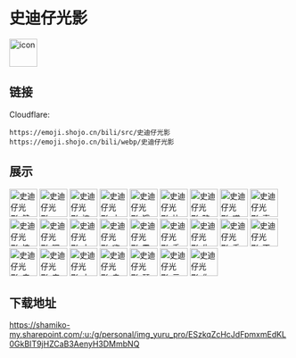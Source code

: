 # 史迪仔光影
<img src="https://emoji.shojo.cn/bili/src/史迪仔光影/icon.png" width="50" height="50" alt="icon">

## 链接
Cloudflare:
```
https://emoji.shojo.cn/bili/src/史迪仔光影
https://emoji.shojo.cn/bili/webp/史迪仔光影
```
## 展示
<img src="https://emoji.shojo.cn/bili/src/史迪仔光影/史迪仔光影-健康.png" width="50" height="50" alt="史迪仔光影-健康">
<img src="https://emoji.shojo.cn/bili/src/史迪仔光影/史迪仔光影-HAPPY.png" width="50" height="50" alt="史迪仔光影-HAPPY">
<img src="https://emoji.shojo.cn/bili/src/史迪仔光影/史迪仔光影-摔倒了呀.png" width="50" height="50" alt="史迪仔光影-摔倒了呀">
<img src="https://emoji.shojo.cn/bili/src/史迪仔光影/史迪仔光影-才艺表演.png" width="50" height="50" alt="史迪仔光影-才艺表演">
<img src="https://emoji.shojo.cn/bili/src/史迪仔光影/史迪仔光影-饿了.png" width="50" height="50" alt="史迪仔光影-饿了">
<img src="https://emoji.shojo.cn/bili/src/史迪仔光影/史迪仔光影-比心.png" width="50" height="50" alt="史迪仔光影-比心">
<img src="https://emoji.shojo.cn/bili/src/史迪仔光影/史迪仔光影-略略略.png" width="50" height="50" alt="史迪仔光影-略略略">
<img src="https://emoji.shojo.cn/bili/src/史迪仔光影/史迪仔光影-哎呀.png" width="50" height="50" alt="史迪仔光影-哎呀">
<img src="https://emoji.shojo.cn/bili/src/史迪仔光影/史迪仔光影-喜欢.png" width="50" height="50" alt="史迪仔光影-喜欢">
<img src="https://emoji.shojo.cn/bili/src/史迪仔光影/史迪仔光影-惊吓.png" width="50" height="50" alt="史迪仔光影-惊吓">
<img src="https://emoji.shojo.cn/bili/src/史迪仔光影/史迪仔光影-嘿嘿.png" width="50" height="50" alt="史迪仔光影-嘿嘿">
<img src="https://emoji.shojo.cn/bili/src/史迪仔光影/史迪仔光影-十分可爱.png" width="50" height="50" alt="史迪仔光影-十分可爱">
<img src="https://emoji.shojo.cn/bili/src/史迪仔光影/史迪仔光影-嗨皮.png" width="50" height="50" alt="史迪仔光影-嗨皮">
<img src="https://emoji.shojo.cn/bili/src/史迪仔光影/史迪仔光影-震惊.png" width="50" height="50" alt="史迪仔光影-震惊">
<img src="https://emoji.shojo.cn/bili/src/史迪仔光影/史迪仔光影-委屈.png" width="50" height="50" alt="史迪仔光影-委屈">
<img src="https://emoji.shojo.cn/bili/src/史迪仔光影/史迪仔光影-生气.png" width="50" height="50" alt="史迪仔光影-生气">
<img src="https://emoji.shojo.cn/bili/src/史迪仔光影/史迪仔光影-乖巧.png" width="50" height="50" alt="史迪仔光影-乖巧">
<img src="https://emoji.shojo.cn/bili/src/史迪仔光影/史迪仔光影-不明生物.png" width="50" height="50" alt="史迪仔光影-不明生物">
<img src="https://emoji.shojo.cn/bili/src/史迪仔光影/史迪仔光影-皮一下.png" width="50" height="50" alt="史迪仔光影-皮一下">
<img src="https://emoji.shojo.cn/bili/src/史迪仔光影/史迪仔光影-来个倒立.png" width="50" height="50" alt="史迪仔光影-来个倒立">
<img src="https://emoji.shojo.cn/bili/src/史迪仔光影/史迪仔光影-十分期待.png" width="50" height="50" alt="史迪仔光影-十分期待">
<img src="https://emoji.shojo.cn/bili/src/史迪仔光影/史迪仔光影-卖萌.png" width="50" height="50" alt="史迪仔光影-卖萌">
<img src="https://emoji.shojo.cn/bili/src/史迪仔光影/史迪仔光影-瑟瑟发抖.png" width="50" height="50" alt="史迪仔光影-瑟瑟发抖">
<img src="https://emoji.shojo.cn/bili/src/史迪仔光影/史迪仔光影-元气.png" width="50" height="50" alt="史迪仔光影-元气">
<img src="https://emoji.shojo.cn/bili/src/史迪仔光影/史迪仔光影-你好.png" width="50" height="50" alt="史迪仔光影-你好">

## 下载地址

https://shamiko-my.sharepoint.com/:u:/g/personal/img_yuru_pro/ESzkqZcHcJdFpmxmEdKL0GkBIT9jHZCaB3AenyH3DMmbNQ